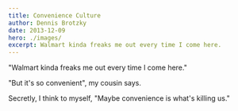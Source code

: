 ```yaml
---
title: Convenience Culture
author: Dennis Brotzky
date: 2013-12-09
hero: ./images/
excerpt: Walmart kinda freaks me out every time I come here.
---
```

"Walmart kinda freaks me out every time I come here."

"But it's so convenient", my cousin says.

Secretly, I think to myself, "Maybe convenience is what's killing us."
